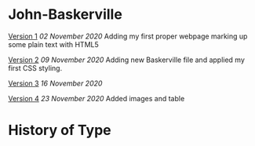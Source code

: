 # John-Baskerville

[Version 1](https://sarahcollinson.github.io/John-Baskerville/john_baskerville.html)
*02 November 2020*
Adding my first proper webpage marking up some plain text with HTML5

[Version 2](https://sarahcollinson.github.io/John-Baskerville/john_baskerville_two.html)
*09 November 2020*
Adding new Baskerville file and applied my first CSS styling.

[Version 3](https://sarahcollinson.github.io/John-Baskerville/john_baskerville_three.html)
*16 November 2020*


[Version 4](https://sarahcollinson.github.io/John-Baskerville/john_baskerville_four.html)
*23 November 2020*
Added images and table


History of Type
===============
